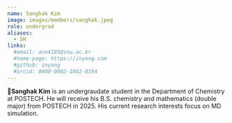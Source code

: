 ```yaml
---
name: Sanghak Kim
image: images/members/sanghak.jpeg
role: undergrad
aliases:
  - SH
links: 
  #email: ann4185@snu.ac.kr
  #home-page: https://inyong.com
  #github: inyong
  #orcid: 0000-0002-1042-0194
---
```


**Sanghak Kim** is an undergraudate student in the Department of Chemistry at POSTECH. He will receive his B.S. chemistry and mathematics (double major) from POSTECH in 2025. His current research interests focus on MD simulation.
